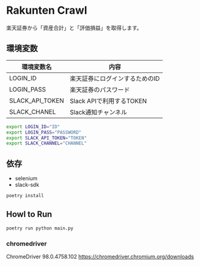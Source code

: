 # Rakunten Crawl

楽天証券から「資産合計」と「評価損益」を取得します。

## 環境変数

| 環境変数名        | 内容                           | 
| --------------- | ------------------------------ | 
| LOGIN_ID        | 楽天証券にログインするためのID | 
| LOGIN_PASS      | 楽天証券のパスワード           | 
| SLACK_API_TOKEN | Slack APIで利用するTOKEN       | 
| SLACK_CHANEL    | Slack通知チャンネル      | 

```bash
export LOGIN_ID="ID"
export LOGIN_PASS="PASSWORD"
export SLACK_API_TOKEN="TOKEN"
export SLACK_CHANNEL="CHANNEL"
```

## 依存

* selenium
* slack-sdk

```bash
poetry install
```

## Howl to Run 

```bash
poetry run python main.py
```

### chromedriver

ChromeDriver 98.0.4758.102
https://chromedriver.chromium.org/downloads